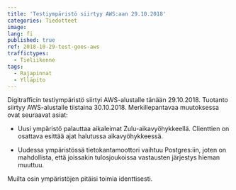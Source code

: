 ```yaml
---
title: 'Testiympäristö siirtyy AWS:aan 29.10.2018'
categories: Tiedotteet
image: 
lang: fi
published: true
ref: 2018-10-29-test-goes-aws
traffictypes:
  - Tieliikenne
tags:
  - Rajapinnat
  - Ylläpito
---
```


Digitrafficin testiympäristö siirtyi AWS-alustalle tänään 29.10.2018. Tuotanto siirtyy AWS-alustalle tiistaina
30.10.2018. Merkillepantavaa muutoksessa ovat seuraavat asiat:

* Uusi ympäristö palauttaa aikaleimat Zulu-aikavyöhykkeellä. Clienttien on osattava esittää ajat 
halutussa aikavyöhykkeessä.

* Uudessa ympäristössä tietokantamoottori vaihtuu Postgres:iin, joten on mahdollista, että
joissakin tulosjoukoissa vastausten järjestys hieman muuttuu.
 
Muilta osin ympäristöjen pitäisi toimia identtisesti.


